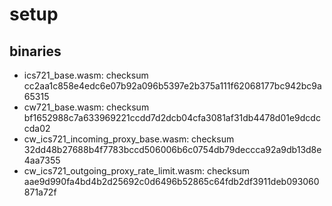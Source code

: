 # setup

## binaries

- ics721_base.wasm: checksum cc2aa1c858e4edc6e07b92a096b5397e2b375a111f62068177bc942bc9a65315
- cw721_base.wasm: checksum bf1652988c7a633969221ccdd7d2dcb04cfa3081af31db4478d01e9dcdccda02
- cw_ics721_incoming_proxy_base.wasm: checksum 32dd48b27688b4f7783bccd506006b6c0754db79deccca92a9db13d8e4aa7355
- cw_ics721_outgoing_proxy_rate_limit.wasm: checksum aae9d990fa4bd4b2d25692c0d6496b52865c64fdb2df3911deb093060871a72f